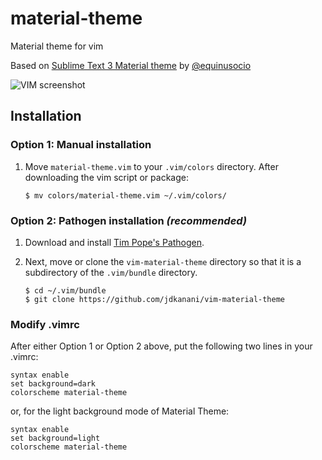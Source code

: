 # material-theme
Material theme for vim

Based on [Sublime Text 3 Material theme](https://github.com/equinusocio/material-theme) by [@equinusocio](https://github.com/equinusocio)

![VIM screenshot](http://i.imgur.com/VNxcv53.png)

Installation
------------

### Option 1: Manual installation

1.  Move `material-theme.vim` to your `.vim/colors` directory. After downloading the 
    vim script or package:

        $ mv colors/material-theme.vim ~/.vim/colors/

### Option 2: Pathogen installation ***(recommended)***

1.  Download and install [Tim Pope's Pathogen](https://github.com/tpope/vim-pathogen).

2.  Next, move or clone the `vim-material-theme` directory so that it is a subdirectory of the `.vim/bundle` directory.

        $ cd ~/.vim/bundle
        $ git clone https://github.com/jdkanani/vim-material-theme

### Modify .vimrc

After either Option 1 or Option 2 above, put the following two lines in your 
.vimrc:

    syntax enable
    set background=dark
    colorscheme material-theme

or, for the light background mode of Material Theme:

    syntax enable
    set background=light
    colorscheme material-theme
